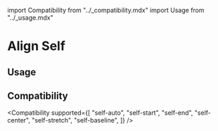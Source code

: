 import Compatibility from "../\_compatibility.mdx"
import Usage from "../\_usage.mdx"

# Align Self

## Usage

<Usage />

## Compatibility

<Compatibility
supported={[
"self-auto",
"self-start",
"self-end",
"self-center",
"self-stretch",
"self-baseline",
]}
/>
